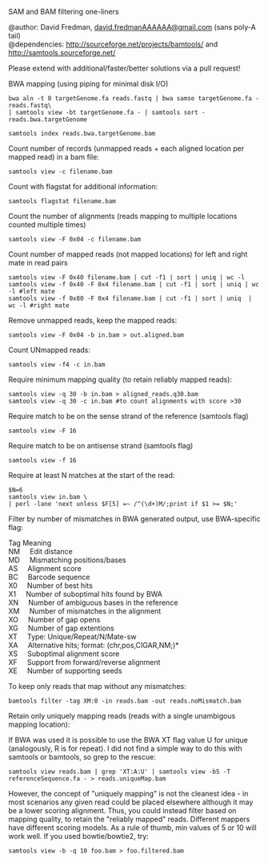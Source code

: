 SAM and BAM filtering one-liners  

@author: David Fredman, david.fredmanAAAAAA@gmail.com (sans poly-A tail)  
@dependencies: http://sourceforge.net/projects/bamtools/ and http://samtools.sourceforge.net/

Please extend with additional/faster/better solutions via a pull request!


BWA mapping (using piping for minimal disk I/O)

	bwa aln -t 8 targetGenome.fa reads.fastq | bwa samse targetGenome.fa - reads.fastq\
	| samtools view -bt targetGenome.fa - | samtools sort - reads.bwa.targetGenome
	
	samtools index reads.bwa.targetGenome.bam

Count number of records (unmapped reads + each aligned location per mapped read) in a bam file:

	samtools view -c filename.bam

Count with flagstat for additional information:

	samtools flagstat filename.bam

Count the number of alignments (reads mapping to multiple locations counted multiple times)

	samtools view -F 0x04 -c filename.bam

Count number of mapped reads (not mapped locations) for left and right mate in read pairs

	samtools view -F 0x40 filename.bam | cut -f1 | sort | uniq | wc -l
	samtools view -f 0x40 -F 0x4 filename.bam | cut -f1 | sort | uniq | wc -l #left mate
	samtools view -f 0x80 -F 0x4 filename.bam | cut -f1 | sort | uniq  | wc -l #right mate

Remove unmapped reads, keep the mapped reads:

	samtools view -F 0x04 -b in.bam > out.aligned.bam

Count UNmapped reads:

	samtools view -f4 -c in.bam

Require minimum mapping quality (to retain reliably mapped reads):

	samtools view -q 30 -b in.bam > aligned_reads.q30.bam
	samtools view -q 30 -c in.bam #to count alignments with score >30

Require match to be on the sense strand of the reference (samtools flag)

	samtools view -F 16

Require match to be on antisense strand (samtools flag)

	samtools view -f 16

Require at least N matches at the start of the read:

	$N=6
	samtools view in.bam \
	| perl -lane 'next unless $F[5] =~ /^(\d+)M/;print if $1 >= $N;'

Filter by number of mismatches in BWA generated output, use BWA-specific flag:

Tag	Meaning  
NM     Edit distance  
MD     Mismatching positions/bases  
AS     Alignment score  
BC     Barcode sequence  
X0     Number of best hits  
X1     Number of suboptimal hits found by BWA  
XN     Number of ambiguous bases in the reference  
XM     Number of mismatches in the alignment  
XO     Number of gap opens  
XG     Number of gap extentions  
XT     Type: Unique/Repeat/N/Mate-sw  
XA     Alternative hits; format: (chr,pos,CIGAR,NM;)*  
XS     Suboptimal alignment score  
XF     Support from forward/reverse alignment  
XE     Number of supporting seeds  

To keep only reads that map without any mismatches:

	bamtools filter -tag XM:0 -in reads.bam -out reads.noMismatch.bam

Retain only uniquely mapping reads (reads with a single unambigous mapping location):

If BWA was used it is possible to use the BWA XT flag value U for unique (analogously, R is for repeat). I did not find a simple way to do this with samtools or bamtools, so grep to the rescue:

	samtools view reads.bam | grep 'XT:A:U' | samtools view -bS -T referenceSequence.fa - > reads.uniqueMap.bam

However, the concept of "uniquely mapping" is not the cleanest idea - in most scenarios any given read could be placed elsewhere although it may be a lower scoring alignment. Thus, you could instead filter based on mapping quality, to retain the "reliably mapped" reads. Different mappers have different scoring models. As a rule of thumb, min values of 5 or 10 will work well. If you used bowtie/bowtie2, try:

	samtools view -b -q 10 foo.bam > foo.filtered.bam
	